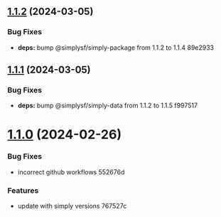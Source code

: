 ## [1.1.2](/compare/1.1.1...1.1.2) (2024-03-05)


### Bug Fixes

* **deps:** bump @simplysf/simply-package from 1.1.2 to 1.1.4 89e2933



## [1.1.1](/compare/1.1.0...1.1.1) (2024-03-05)


### Bug Fixes

* **deps:** bump @simplysf/simply-data from 1.1.2 to 1.1.5 f997517



# [1.1.0](/compare/767527c95008af3ac96c3e904c34248dec558792...1.1.0) (2024-02-26)


### Bug Fixes

* incorrect github workflows 552676d


### Features

* update with simply versions 767527c




